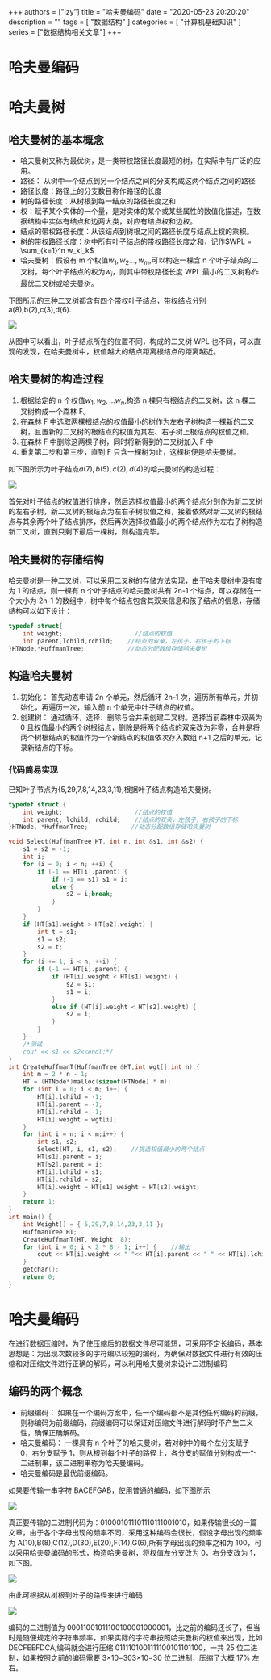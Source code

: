 +++
authors = ["lzy"]
title = "哈夫曼编码"
date = "2020-05-23 20:20:20"
description = ""
tags = [
    "数据结构"
]
categories = [
    "计算机基础知识"
]
series = ["数据结构相关文章"]
+++

# 哈夫曼编码

# 哈夫曼树

## 哈夫曼树的基本概念

- 哈夫曼树又称为最优树，是一类带权路径长度最短的树，在实际中有广泛的应用。
- 路径： 从树中一个结点到另一个结点之间的分支构成这两个结点之间的路径
- 路径长度：路径上的分支数目称作路径的长度
- 树的路径长度：从树根到每一结点的路径长度之和
- 权：赋予某个实体的一个量，是对实体的某个或某些属性的数值化描述，在数据结构中实体有结点和边两大类，对应有结点权和边权。
- 结点的带权路径长度：从该结点到树根之间的路径长度与结点上权的乘积。
- 树的带权路径长度：树中所有叶子结点的带权路径长度之和，记作$WPL = \sum_{k=1}^n w_kl_k$
- 哈夫曼树：假设有 m 个权值$w_1,w_2…,w_m$,可以构造一棵含 n 个叶子结点的二叉树，每个叶子结点的权为$w_i$，则其中带权路径长度 WPL 最小的二叉树称作最优二叉树或哈夫曼树。

下图所示的三种二叉树都含有四个带权叶子结点，带权结点分别 a(8),b(2),c(3),d(6).

![](../static/XiZBbo9ZmowL1xxreSbcQQ8nn8c.png)

从图中可以看出，叶子结点所在的位置不同，构成的二叉树 WPL 也不同，可以直观的发现，在哈夫曼树中，权值越大的结点距离根结点的距离越近。

## 哈夫曼树的构造过程

1. 根据给定的 n 个权值$w_1,w_2,…w_n$,构造 n 棵只有根结点的二叉树，这 n 棵二叉树构成一个森林 F。
2. 在森林 F 中选取两棵根结点的权值最小的树作为左右子树构造一棵新的二叉树，且置新的二叉树的根结点的权值为其左、右子树上根结点的权值之和。
3. 在森林 F 中删除这两棵子树，同时将新得到的二叉树加入 F 中
4. 重复第二步和第三步，直到 F 只含一棵树为止，这棵树便是哈夫曼树。

如下图所示为叶子结点$a(7),b(5),c(2),d(4)$的哈夫曼树的构造过程：

![](../static/H5YOb47yDoWb5SxzjUScUHDLnVd.png)

首先对叶子结点的权值进行排序，然后选择权值最小的两个结点分别作为新二叉树的左右子树，新二叉树的根结点为左右子树权值之和，接着依然对新二叉树的根结点与其余两个叶子结点排序，然后再次选择权值最小的两个结点作为左右子树构造新二叉树，直到只剩下最后一棵树，则构造完毕。

## 哈夫曼树的存储结构

哈夫曼树是一种二叉树，可以采用二叉树的存储方法实现，由于哈夫曼树中没有度为 1 的结点，则一棵有 n 个叶子结点的哈夫曼树共有 2n-1 个结点，可以存储在一个大小为 2n-1 的数组中，树中每个结点包含其双亲信息和孩子结点的信息，存储结构可以如下设计：

```c
typedef struct{
    int weight;                    //结点的权值
    int parent,lchild,rchild;    //结点的双亲，左孩子，右孩子的下标
}HTNode,*HuffmanTree;            //动态分配数组存储哈夫曼树
```

## 构造哈夫曼树

1. 初始化： 首先动态申请 2n 个单元，然后循环 2n-1 次，遍历所有单元，并初始化，再遍历一次，输入前 n 个单元中叶子结点的权值。
2. 创建树： 通过循环，选择、删除与合并来创建二叉树。选择当前森林中双亲为 0 且权值最小的两个树根结点，删除是将两个结点的双亲改为非零，合并是将两个树根结点的权值作为一个新结点的权值依次存入数组 n+1 之后的单元，记录新结点的下标。

### 代码简易实现

已知叶子节点为{5,29,7,8,14,23,3,11},根据叶子结点构造哈夫曼树。

```c
typedef struct {
    int weight;                    //结点的权值
    int parent, lchild, rchild;    //结点的双亲，左孩子，右孩子的下标
}HTNode, *HuffmanTree;            //动态分配数组存储哈夫曼树

void Select(HuffmanTree HT, int n, int &s1, int &s2) {
    s1 = s2 = -1;
    int i;
    for (i = 0; i < n; ++i) {
        if (-1 == HT[i].parent) {
            if (-1 == s1) s1 = i;
            else {
                s2 = i;break;
            }
        }
    }
    if (HT[s1].weight > HT[s2].weight) {
        int t = s1;
        s1 = s2;
        s2 = t;
    }
    for (i += 1; i < n; ++i) {
        if (-1 == HT[i].parent) {
            if (HT[i].weight < HT[s1].weight) {
                s2 = s1;
                s1 = i;
            }
            else if (HT[i].weight < HT[s2].weight) {
                s2 = i;
            }
        }
    }
    /*测试
    cout << s1 << s2<<endl;*/
}
int CreateHuffmanT(HuffmanTree &HT,int wgt[],int n) {
    int m = 2 * n - 1;
    HT = (HTNode*)malloc(sizeof(HTNode) * m);
    for (int i = 0; i < m; i++) {
        HT[i].lchild = -1;
        HT[i].parent = -1;
        HT[i].rchild = -1;
        HT[i].weight = wgt[i];
    }
    for (int i = n; i < m;i++) {
        int s1, s2;
        Select(HT, i, s1, s2);    //挑选权值最小的两个结点
        HT[s1].parent = i;
        HT[s2].parent = i;
        HT[i].lchild = s1;
        HT[i].rchild = s2;
        HT[i].weight = HT[s1].weight + HT[s2].weight;
    }
    return 1;
}
int main() {
    int Weight[] = { 5,29,7,8,14,23,3,11 };
    HuffmanTree HT;
    CreateHuffmanT(HT, Weight, 8);
    for (int i = 0; i < 2 * 8 - 1; i++) {    //输出
        cout << HT[i].weight << " "<< HT[i].parent << " " << HT[i].lchild << " " << HT[i].rchild << endl;
    }
    getchar();
    return 0;
}
```

# 哈夫曼编码

在进行数据压缩时，为了使压缩后的数据文件尽可能短，可采用不定长编码，基本思想是：为出现次数较多的字符编以较短的编码，为确保对数据文件进行有效的压缩和对压缩文件进行正确的解码，可以利用哈夫曼树来设计二进制编码

## 编码的两个概念

- 前缀编码： 如果在一个编码方案中，任一个编码都不是其他任何编码的前缀，则称编码为前缀编码，前缀编码可以保证对压缩文件进行解码时不产生二义性，确保正确解码。
- 哈夫曼编码： 一棵具有 n 个叶子的哈夫曼树，若对树中的每个左分支赋予 0，右分支赋予 1，则从根到每个叶子的路径上，各分支的赋值分别构成一个二进制串，该二进制串称为哈夫曼编码。
- 哈夫曼编码是最优前缀编码。

如果要传输一串字符 BACEFGAB，使用普通的编码，如下图所示

![](../static/IhVUbPuhyo3TbzxBMD8ct3hBneS.png)

真正要传输的二进制代码为：010001011101110111001010，如果传输很长的一篇文章，由于各个字母出现的频率不同，采用这种编码会很长，假设字母出现的频率为 A(10),B(8),C(12),D(30),E(20),F(14),G(6),所有字母出现的频率之和为 100，可以采用哈夫曼编码的形式，构造哈夫曼树，将权值左分支改为 0，右分支改为 1，如下图。

![](../static/QVj4bDmfUoRqYkx7H7vcNSvxnwe.png)

由此可根据从树根到叶子的路径来进行编码

![](../static/V9CYbLAbboVBKcx79asctEtTngc.png)

编码的二进制值为 00011001011100100001000001，比之前的编码还长了，但当时是随便规定的字符串频率，如果实际的字符串按照哈夫曼树的权值来出现，比如 DECFEEFDCA,编码就会进行压缩 0111101001111100101101100，一共 25 位二进制，如果按照之前的编码需要 3×10=303×10=30 位二进制，压缩了大概 17% 左右。
